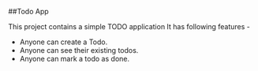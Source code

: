 ##Todo App

This project contains a simple TODO application 
It has following features - 
- Anyone can create a Todo.
- Anyone can see their existing todos.
- Anyone can mark a todo as done.
